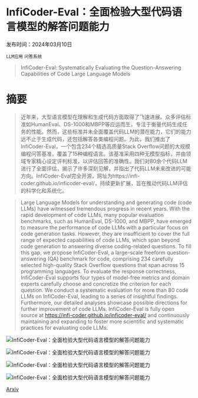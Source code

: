 # InfiCoder-Eval：全面检验大型代码语言模型的解答问题能力

发布时间：2024年03月10日

`LLM应用` `问答系统`

> InfiCoder-Eval: Systematically Evaluating the Question-Answering Capabilities of Code Large Language Models

# 摘要

> 近年来，大型语言模型在理解和生成代码方面取得了飞速进展。众多评估标准如HumanEval、DS-1000和MBPP等应运而生，专注于衡量代码生成任务的性能。然而，这些标准并未全面覆盖代码LLM的潜在能力，它们的能力远不止于生成代码，还包括解答各类编程问题。为此，我们推出了InfiCoder-Eval，一个包含234个精选高质量Stack Overflow问题的大规模编程问答基准，覆盖了15种编程语言。该基准采用四种无模型指标，并由领域专家精心设定评判标准，以评估回答的准确性。我们对80余个代码LLM进行了全面评估，揭示了许多深刻见解，并指出了代码LLM未来改进的可能方向。InfiCoder-Eval完全开源，网址为https://infi-coder.github.io/inficoder-eval/，持续更新扩展，旨在推动代码LLM评估的科学化和系统化。

> Large Language Models for understanding and generating code (code LLMs) have witnessed tremendous progress in recent years. With the rapid development of code LLMs, many popular evaluation benchmarks, such as HumanEval, DS-1000, and MBPP, have emerged to measure the performance of code LLMs with a particular focus on code generation tasks. However, they are insufficient to cover the full range of expected capabilities of code LLMs, which span beyond code generation to answering diverse coding-related questions. To fill this gap, we propose InfiCoder-Eval, a large-scale freeform question-answering (QA) benchmark for code, comprising 234 carefully selected high-quality Stack Overflow questions that span across 15 programming languages. To evaluate the response correctness, InfiCoder-Eval supports four types of model-free metrics and domain experts carefully choose and concretize the criterion for each question. We conduct a systematic evaluation for more than 80 code LLMs on InfiCoder-Eval, leading to a series of insightful findings. Furthermore, our detailed analyses showcase possible directions for further improvement of code LLMs. InfiCoder-Eval is fully open source at https://infi-coder.github.io/inficoder-eval/ and continuously maintaining and expanding to foster more scientific and systematic practices for evaluating code LLMs.

![InfiCoder-Eval：全面检验大型代码语言模型的解答问题能力](../../../paper_images/2404.07940/x2.png)

![InfiCoder-Eval：全面检验大型代码语言模型的解答问题能力](../../../paper_images/2404.07940/x3.png)

![InfiCoder-Eval：全面检验大型代码语言模型的解答问题能力](../../../paper_images/2404.07940/src_data_view_plot.png)

![InfiCoder-Eval：全面检验大型代码语言模型的解答问题能力](../../../paper_images/2404.07940/x4.png)

[Arxiv](https://arxiv.org/abs/2404.07940)